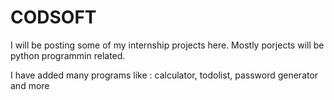 # CODSOFT
I will be posting some of my internship projects here. Mostly porjects will be python programmin related.

I have added many programs like : 
calculator, todolist, password generator and more
